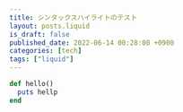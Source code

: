 ```yaml
---
title: シンタックスハイライトのテスト
layout: posts.liquid
is_draft: false
published_date: 2022-06-14 00:28:00 +0900
categories: [tech]
tags: ["liquid"]
---
```


```ruby
def hello()
  puts hellp  
end
```